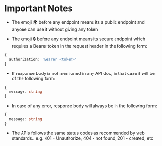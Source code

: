 # Important Notes

- The emoji 🌍 before any endpoint means its a public endpoint and anyone can use it without giving any token

- The emoji 🔒 before any endpoint means its secure endpoint which requires a Bearer token in the request header in the following form:

```ts
{
  authorization: 'Bearer <token>'
}
```

- If response body is not mentioned in any API doc, in that case it will be of the following form:

```ts
{
  message: string
}
```

- In case of any error, response body will always be in the following form:

```ts
{
  message: string
}
```

- The APIs follows the same status codes as recommended by web standards.. e.g. 401 - Unauthorize, 404 - not found, 201 - created, etc